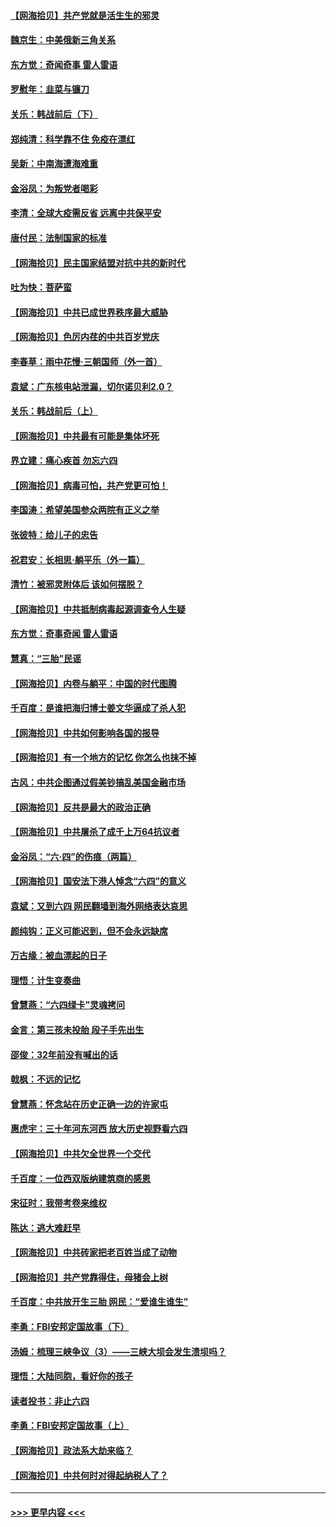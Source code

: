 #### [【网海拾贝】共产党就是活生生的邪灵](../pages/nsc993/n13036627.md?t=06231402) 
#### [魏京生：中美俄新三角关系](../pages/nsc993/n13035986.md?t=06231402) 
#### [东方觉：奇闻奇事 雷人雷语](../pages/nsc993/n13035878.md?t=06231402) 
#### [罗慰年：韭菜与镰刀](../pages/nsc993/n13034374.md?t=06231402) 
#### [关乐：韩战前后（下）](../pages/nsc993/n13034113.md?t=06231402) 
#### [郑纯清：科学靠不住 免疫在漂红](../pages/nsc993/n13034093.md?t=06231402) 
#### [吴新：中南海遭海难重](../pages/nsc993/n13034084.md?t=06231402) 
#### [金浴凤：为叛党者喝彩](../pages/nsc993/n13034058.md?t=06231402) 
#### [李清：全球大疫需反省 远离中共保平安](../pages/nsc993/n13033784.md?t=06231402) 
#### [唐付民：法制国家的标准](../pages/nsc993/n13032944.md?t=06231402) 
#### [【网海拾贝】民主国家结盟对抗中共的新时代](../pages/nsc993/n13031717.md?t=06231402) 
#### [吐为快：菩萨蛮](../pages/nsc993/n13030033.md?t=06231402) 
#### [【网海拾贝】中共已成世界秩序最大威胁](../pages/nsc993/n13028138.md?t=06231402) 
#### [【网海拾贝】色厉内荏的中共百岁党庆](../pages/nsc993/n13025582.md?t=06231402) 
#### [李春草：雨中花慢‧三朝国师（外一首）](../pages/nsc993/n13025567.md?t=06231402) 
#### [袁斌：广东核电站泄漏，切尔诺贝利2.0？](../pages/nsc993/n13025475.md?t=06231402) 
#### [关乐：韩战前后（上）](../pages/nsc993/n13025387.md?t=06231402) 
#### [【网海拾贝】中共最有可能是集体坏死](../pages/nsc993/n13023101.md?t=06231402) 
#### [界立建：痛心疾首 勿忘六四](../pages/nsc993/n13022339.md?t=06231402) 
#### [【网海拾贝】病毒可怕，共产党更可怕！](../pages/nsc993/n13020728.md?t=06231402) 
#### [李国涛：希望美国参众两院有正义之举](../pages/nsc993/n13020674.md?t=06231402) 
#### [张彼特：给儿子的忠告](../pages/nsc993/n13018934.md?t=06231402) 
#### [祝君安：长相思‧躺平乐（外一篇）](../pages/nsc993/n13018923.md?t=06231402) 
#### [清竹：被邪灵附体后 该如何摆脱？](../pages/nsc993/n13018877.md?t=06231402) 
#### [【网海拾贝】中共抵制病毒起源调查令人生疑](../pages/nsc993/n13017785.md?t=06231402) 
#### [东方觉：奇事奇闻 雷人雷语](../pages/nsc993/n13017577.md?t=06231402) 
#### [慧真：“三胎”民谣](../pages/nsc993/n13017394.md?t=06231402) 
#### [【网海拾贝】内卷与躺平：中国的时代图腾](../pages/nsc993/n13016128.md?t=06231402) 
#### [千百度：是谁把海归博士姜文华逼成了杀人犯](../pages/nsc993/n13015218.md?t=06231402) 
#### [【网海拾贝】中共如何影响各国的报导](../pages/nsc993/n13012599.md?t=06231402) 
#### [【网海拾贝】有一个地方的记忆 你怎么也抹不掉](../pages/nsc993/n13009802.md?t=06231402) 
#### [古风：中共企图通过假美钞搞乱美国金融市场](../pages/nsc993/n13009626.md?t=06231402) 
#### [【网海拾贝】反共是最大的政治正确](../pages/nsc993/n13007051.md?t=06231402) 
#### [【网海拾贝】中共屠杀了成千上万64抗议者](../pages/nsc993/n13002713.md?t=06231402) 
#### [金浴凤：“六·四”的伤痕（两篇）](../pages/nsc993/n13001719.md?t=06231402) 
#### [【网海拾贝】国安法下港人悼念“六四”的意义](../pages/nsc993/n13001039.md?t=06231402) 
#### [袁斌：又到六四 网民翻墙到海外网络表达哀思](../pages/nsc993/n13000995.md?t=06231402) 
#### [颜纯钩：正义可能迟到，但不会永远缺席](../pages/nsc993/n13000920.md?t=06231402) 
#### [万古缘：被血漂起的日子](../pages/nsc993/n13000914.md?t=06231402) 
#### [理悟：计生变奏曲](../pages/nsc993/n13000414.md?t=06231402) 
#### [曾慧燕：“六四绿卡”灵魂拷问](../pages/nsc993/n13000277.md?t=06231402) 
#### [金言：第三孩未投胎 段子手先出生](../pages/nsc993/n13000215.md?t=06231402) 
#### [邵俊：32年前没有喊出的话](../pages/nsc993/n13000181.md?t=06231402) 
#### [戟枫：不远的记忆](../pages/nsc993/n13000121.md?t=06231402) 
#### [曾慧燕：怀念站在历史正确一边的许家屯](../pages/nsc993/n13000073.md?t=06231402) 
#### [惠虎宇：三十年河东河西 放大历史视野看六四](../pages/nsc993/n13000018.md?t=06231402) 
#### [【网海拾贝】中共欠全世界一个交代](../pages/nsc993/n12998706.md?t=06231402) 
#### [千百度：一位西双版纳建筑商的感恩](../pages/nsc993/n12998487.md?t=06231402) 
#### [宋征时：我带考卷来维权](../pages/nsc993/n12994088.md?t=06231402) 
#### [陈达：逃大难赶早](../pages/nsc993/n12993569.md?t=06231402) 
#### [【网海拾贝】中共砖家把老百姓当成了动物](../pages/nsc993/n12993483.md?t=06231402) 
#### [【网海拾贝】共产党靠得住，母猪会上树](../pages/nsc993/n12990730.md?t=06231402) 
#### [千百度：中共放开生三胎 网民：“爱谁生谁生”](../pages/nsc993/n12990644.md?t=06231402) 
#### [李勇：FBI安邦定国故事（下）](../pages/nsc993/n12987854.md?t=06231402) 
#### [汤姆：梳理三峡争议（3）——三峡大坝会发生溃坝吗？](../pages/nsc993/n12989806.md?t=06231402) 
#### [理悟：大陆同胞，看好你的孩子](../pages/nsc993/n12989778.md?t=06231402) 
#### [读者投书：非止六四](../pages/nsc993/n12989673.md?t=06231402) 
#### [李勇：FBI安邦定国故事（上）](../pages/nsc993/n12987749.md?t=06231402) 
#### [【网海拾贝】政法系大劫来临？](../pages/nsc993/n12987596.md?t=06231402) 
#### [【网海拾贝】中共何时对得起纳税人了？](../pages/nsc993/n12985578.md?t=06231402) 

----
#### [ >>> 更早内容 <<< ](../indexes/nsc993-earlier.md)
